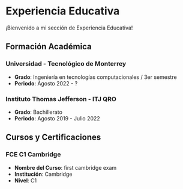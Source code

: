 # Experiencia Educativa

¡Bienvenido a mi sección de Experiencia Educativa!

## Formación Académica

### Universidad - Tecnológico de Monterrey
- **Grado**: Ingeniería en tecnologías computacionales / 3er semestre
- **Periodo**: Agosto 2022 - ?

###  Instituto Thomas Jefferson - ITJ QRO
- **Grado**: Bachillerato
- **Periodo**: Agosto 2019 - Julio 2022

## Cursos y Certificaciones

### FCE C1 Cambridge
- **Nombre del Curso**: first cambridge exam
- **Institución**: Cambridge
- **Nivel**: C1


